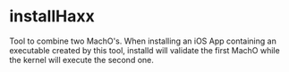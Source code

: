 # installHaxx

Tool to combine two MachO's. When installing an iOS App containing an executable created by this tool, installd will validate the first MachO while the kernel will execute the second one.
